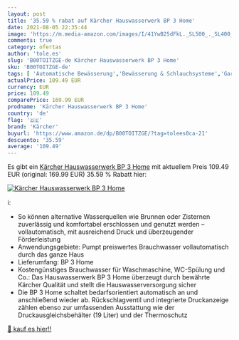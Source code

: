 ```yaml
---
layout: post
title: '35.59 % rabat auf Kärcher Hauswasserwerk BP 3 Home'
date: 2021-08-05 22:35:44
image: 'https://m.media-amazon.com/images/I/41YwB25dFkL._SL500_._SL400_.jpg'
comments: true
category: ofertas
author: 'tole.es'
slug: 'B00TOITZGE-de Kärcher Hauswasserwerk BP 3 Home'
sku: 'B00TOITZGE-de'
tags: [ 'Automatische Bewässerung','Bewässerung & Schlauchsysteme','Garten','Garten- & Bewässerungsgeräte','kärcher', ]
actualPrice: 109.49 EUR
currency: EUR
price: 109.49
comparePrice: 169.99 EUR
prodname: 'Kärcher Hauswasserwerk BP 3 Home'
country: 'de'
flag: '🇩🇪'
brand: 'Kärcher'
buyurl: 'https://www.amazon.de/dp/B00TOITZGE/?tag=tolees0ca-21'
descuento: '35.59'
average: '109.49'
---
```


Es gibt ein [Kärcher Hauswasserwerk BP 3 Home](https://www.amazon.de/dp/B00TOITZGE/?tag=tolees0ca-21) mit aktuellem Preis 109.49 EUR (original: 169.99 EUR) 35.59 % Rabatt hier:

[![Kärcher Hauswasserwerk BP 3 Home](https://m.media-amazon.com/images/I/41YwB25dFkL._SL500_._SL400_.jpg)](https://www.amazon.de/dp/B00TOITZGE/?tag=tolees0ca-21)

ℹ️:

- So können alternative Wasserquellen wie Brunnen oder Zisternen zuverlässig und komfortabel erschlossen und genutzt werden – vollautomatisch, mit ausreichend Druck und überzeugender Förderleistung
- Anwendungsgebiete: Pumpt preiswertes Brauchwasser vollautomatisch durch das ganze Haus
- Lieferumfang: BP 3 Home
- Kostengünstiges Brauchwasser für Waschmaschine, WC-Spülung und Co.: Das Hauswasserwerk BP 3 Home überzeugt durch bewährte Kärcher Qualität und stellt die Hauswasserversorgung sicher
- Die BP 3 Home schaltet bedarfsorientiert automatisch an und anschließend wieder ab. Rückschlagventil und integrierte Druckanzeige zählen ebenso zur umfassenden Ausstattung wie der Druckausgleichsbehälter (19 Liter) und der Thermoschutz

[🛒 kauf es hier!!](https://www.amazon.de/dp/B00TOITZGE/?tag=tolees0ca-21)
